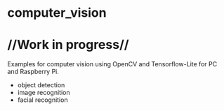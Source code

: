 # computer_vision

# //Work in progress//
Examples for computer vision using OpenCV and Tensorflow-Lite for PC and Raspberry Pi.
- object detection
- image recognition
- facial recognition
